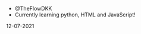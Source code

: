 - @TheFlowDKK
- Currently learning python, HTML and JavaScript!

12-07-2021

<!---
TheFlowDKK/TheFlowDKK is a ✨ special ✨ repository because its `README.md` (this file) appears on your GitHub profile.
You can click the Preview link to take a look at your changes.
--->
